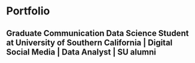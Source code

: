 # Portfolio

## Graduate Communication Data Science Student at University of Southern California | Digital Social Media | Data Analyst | SU alumni
